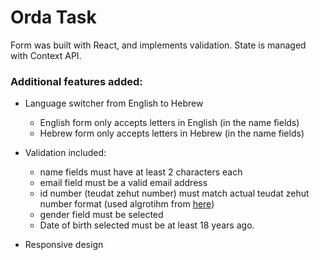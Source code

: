 # Orda Task

Form was built with React, and implements validation.
State is managed with Context API.

### Additional features added:

- Language switcher from English to Hebrew

  - English form only accepts letters in English (in the name fields)
  - Hebrew form only accepts letters in Hebrew (in the name fields)

- Validation included:

  - name fields must have at least 2 characters each
  - email field must be a valid email address
  - id number (teudat zehut number) must match actual teudat zehut number format (used algrotihm from [here](https://gist.github.com/freak4pc/6802be89d019bca57756a675d761c5a8))
  - gender field must be selected
  - Date of birth selected must be at least 18 years ago.

- Responsive design
